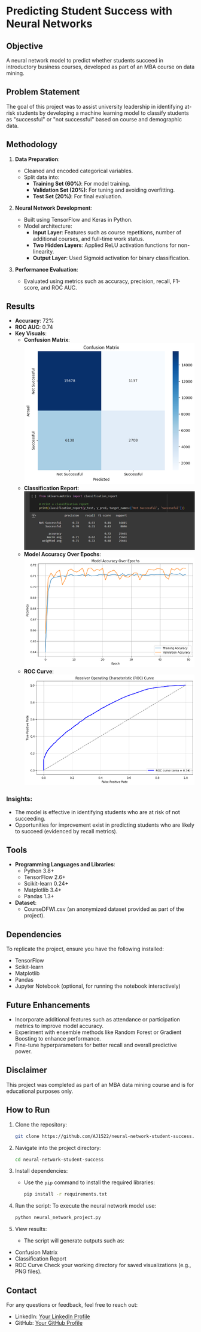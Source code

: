 # Predicting Student Success with Neural Networks

## Objective
A neural network model to predict whether students succeed in introductory business courses, developed as part of an MBA course on data mining.

## Problem Statement
The goal of this project was to assist university leadership in identifying at-risk students by developing a machine learning model to classify students as "successful" or "not successful" based on course and demographic data.

## Methodology
1. **Data Preparation**:
   - Cleaned and encoded categorical variables.
   - Split data into:
     - **Training Set (60%)**: For model training.
     - **Validation Set (20%)**: For tuning and avoiding overfitting.
     - **Test Set (20%)**: For final evaluation.

2. **Neural Network Development**:
   - Built using TensorFlow and Keras in Python.
   - Model architecture:
     - **Input Layer**: Features such as course repetitions, number of additional courses, and full-time work status.
     - **Two Hidden Layers**: Applied ReLU activation functions for non-linearity.
     - **Output Layer**: Used Sigmoid activation for binary classification.

3. **Performance Evaluation**:
   - Evaluated using metrics such as accuracy, precision, recall, F1-score, and ROC AUC.

## Results
- **Accuracy**: 72%
- **ROC AUC**: 0.74
- **Key Visuals**:
  - **Confusion Matrix**:
    ![Confusion Matrix](Confusion%20Matrix.png)
  - **Classification Report**:
    ![Classification Report](Classification%20Report.png)
  - **Model Accuracy Over Epochs**:
    ![Model Accuracy Over Epochs](Model%20Accuracy%20Over%20Epochs.png)
  - **ROC Curve**:
    ![ROC Curve](ROC%20Curve.png)

### Insights:
- The model is effective in identifying students who are at risk of not succeeding.
- Opportunities for improvement exist in predicting students who are likely to succeed (evidenced by recall metrics).

## Tools
- **Programming Languages and Libraries**:
  - Python 3.8+
  - TensorFlow 2.6+
  - Scikit-learn 0.24+
  - Matplotlib 3.4+
  - Pandas 1.3+
- **Dataset**:
  - CourseDFWI.csv (an anonymized dataset provided as part of the project).

## Dependencies
To replicate the project, ensure you have the following installed:
- TensorFlow
- Scikit-learn
- Matplotlib
- Pandas
- Jupyter Notebook (optional, for running the notebook interactively)

## Future Enhancements
- Incorporate additional features such as attendance or participation metrics to improve model accuracy.
- Experiment with ensemble methods like Random Forest or Gradient Boosting to enhance performance.
- Fine-tune hyperparameters for better recall and overall predictive power.

## Disclaimer
This project was completed as part of an MBA data mining course and is for educational purposes only.

## How to Run
1. Clone the repository:
   ```bash
   git clone https://github.com/AJ1522/neural-network-student-success.git

2. Navigate into the project directory:
    ```bash
    cd neural-network-student-success

3. Install dependencies:
   - Use the `pip` command to install the required libraries:
     ```bash
     pip install -r requirements.txt
     ```

4. Run the script:
   To execute the neural network model use:
   ```bash
   python neural_network_project.py

5. View results:
   - The script will generate outputs such as:
  - Confusion Matrix
  - Classification Report
  - ROC Curve
   Check your working directory for saved visualizations (e.g., PNG files).
   

## Contact
For any questions or feedback, feel free to reach out:
- LinkedIn: [Your LinkedIn Profile](https://linkedin.com/in/aenriquez1522/)
- GitHub: [Your GitHub Profile](https://github.com/AJ1522)




